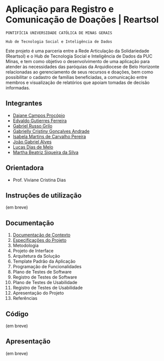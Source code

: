 # Aplicação para Registro e Comunicação de Doações | Reartsol

`PONTIFÍCIA UNIVERSIDADE CATÓLICA DE MINAS GERAIS`

`Hub de Tecnologia Social e Inteligência de Dados`

Este projeto é uma parceria entre a Rede Articulação da Solidariedade (Reartsol) e o Hub de Tecnologia Social e Inteligência de Dados da PUC Minas, e tem como objetivo o desenvolvimento de uma aplicação para atender às necessidades das paróquias da Arquidiocese de Belo Horizonte relacionadas ao gerenciamento de seus recursos e doações, bem como possibilitar o cadastro de famílias beneficiadas, a comunicação entre membros e visualização de relatórios que apoiam tomadas de decisão informadas.

## Integrantes

* [Daiane Campos Procópio](https://github.com/procopiodaiane)
* [Edvaldo Gutierres Ferreira](https://github.com/edvaldo-gutierres)
* [Gabriel Russo Grilo](https://github.com/GabrielRGrilo)
* [Gabrielly Cristiny Gonçalves Andrade](https://github.com/gabsandrade)
* [Isabela Martins de Carvalho Pereira](https://github.com/isabelamartinez)
* [João Gabriel Alves](https://github.com/algabr)
* [Lucas Dias de Melo](https://github.com/lucasmelo7755)
* [Martha Beatriz Siqueira da Silva](https://github.com/marthabea)

## Orientadora

* Prof. Viviane Cristina Dias

## Instruções de utilização

(em breve)

## Documentação

1. [Documentação de Contexto](https://github.com/isabelamartinez/app-veaspam/blob/main/docs/01_Documentacao_de_Contexto.md)
2. [Especificações do Projeto](https://github.com/isabelamartinez/app-veaspam/blob/main/docs/02_Especificacoes_do_Projeto.md)
3. Metodologia
4. Projeto de Interface
5. Arquitetura da Solução
6. Template Padrão da Aplicação
7. Programação de Funcionalidades
8. Plano de Testes de Software
9. Registro de Testes de Software
10. Plano de Testes de Usabilidade
11. Registro de Testes de Usabilidade
12. Apresentação do Projeto
13. Referências

## Código

(em breve)

## Apresentação

(em breve)
